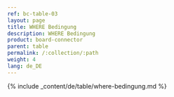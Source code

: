 ```yaml
---
ref: bc-table-03
layout: page
title: WHERE Bedingung
description: WHERE Bedingung
product: board-connector
parent: table
permalink: /:collection/:path
weight: 4
lang: de_DE
---
```


{% include _content/de/table/where-bedingung.md  %}
